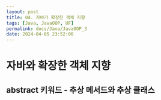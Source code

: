 ```yaml
---
layout: post
title: 04. 자바가 확장한 객체 지향
tags: [Java, JavaOOP, UF]
permalink: docs/Java/JavaOOP_3
date: 2024-04-05 23:52:00
---
```

# 자바와 확장한 객체 지향
## abstract 키워드 - 추상 메서드와 추상 클래스